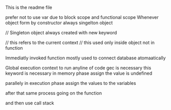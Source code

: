 This is the readme file

prefer not to use var due to block scope and functional scope
Whenever object form by constructor always singelton object

// Singleton object always created with new keyword

// this refers to the current context 
// this used only inside object not in function

Immediatly invoked function mostly used to connect database atomaatically

Global execution context
to run anyline of code gec is necessary this keyword is necessary in memory phase assign the value is undefined

parallely in execution phase assign the values to the variables

after that same process going on the function

and then use call stack